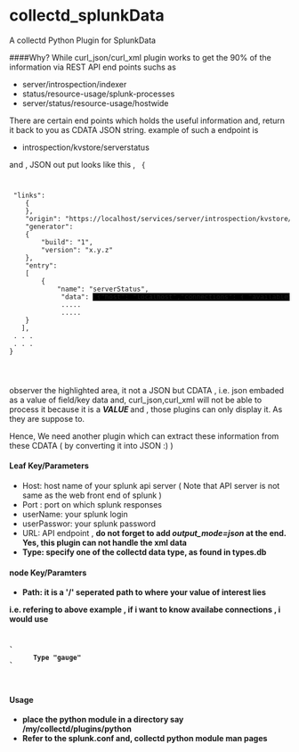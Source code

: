 # collectd_splunkData
A collectd Python Plugin for SplunkData 

####Why?
While curl_json/curl_xml plugin works to get the 90% of the information via REST API end points suchs as 

- server/introspection/indexer
- status/resource-usage/splunk-processes
- server/status/resource-usage/hostwide

 There are certain end points which holds the useful information and, return it back to you as CDATA  JSON string. example of such a endpoint is 

- introspection/kvstore/serverstatus

 and , JSON out put looks like this , 
<code>
{
<pre> "links":
    {
    },
    "origin": "https://localhost/services/server/introspection/kvstore/serverstatus",
    "generator":
    {
        "build": "1",
        "version": "x.y.z"
    },
    "entry":
    [
        {
            "name": "serverStatus",
             "data": <Font style="BACKGROUND-COLOR: black"> {"host": "localhost","connections": { "available":10 , "current":2,"toalCreated":3  }" </Font>,
             .....
             .....
	}
   ],
 . . .
 . . .
}
</pre>
</code>

observer the highlighted area, it not a JSON but CDATA , i.e. json embaded as a value of field/key data and, curl_json,curl_xml will not be able to process it because it is a <b>*VALUE* </b> and , those plugins can only display it. As they are suppose to.

Hence, We need another plugin which can extract these information from these CDATA ( by converting it into JSON :) )

#### Leaf Key/Parameters
- Host: host name of your splunk api server ( Note that API server  is not same as the web front end of splunk )
- Port : port on which splunk responses
- userName: your splunk login
- userPasswor: your splunk password
- URL:  API endpoint ,  <b>do not forget to add  <i> output_mode=json </i> at the end. Yes, this plugin can not handle the xml data<b>
- Type: specify one of the collectd data type, as found in types.db

#### node Key/Paramters
- Path: it is a '/' seperated path to where your value of interest lies

i.e. refering to above example , if i want to know availabe connections , i would use 

<code>
<pre>
`<Path "connections/available">
      Type "gauge"
<Path>`
</pre>
</code>

#### Usage
- place the python module in a directory say /my/collectd/plugins/python
- Refer to the splunk.conf and, collectd python module man pages 



